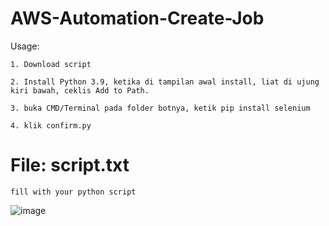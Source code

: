 # AWS-Automation-Create-Job
 
Usage:

    1. Download script

    2. Install Python 3.9, ketika di tampilan awal install, liat di ujung kiri bawah, ceklis Add to Path. 
 
    3. buka CMD/Terminal pada folder botnya, ketik pip install selenium
    
    4. klik confirm.py
    

# File: script.txt 
  
    fill with your python script


![image](https://user-images.githubusercontent.com/73378179/180314469-c732beb1-dea4-4e7b-bc43-889314398eef.png)
